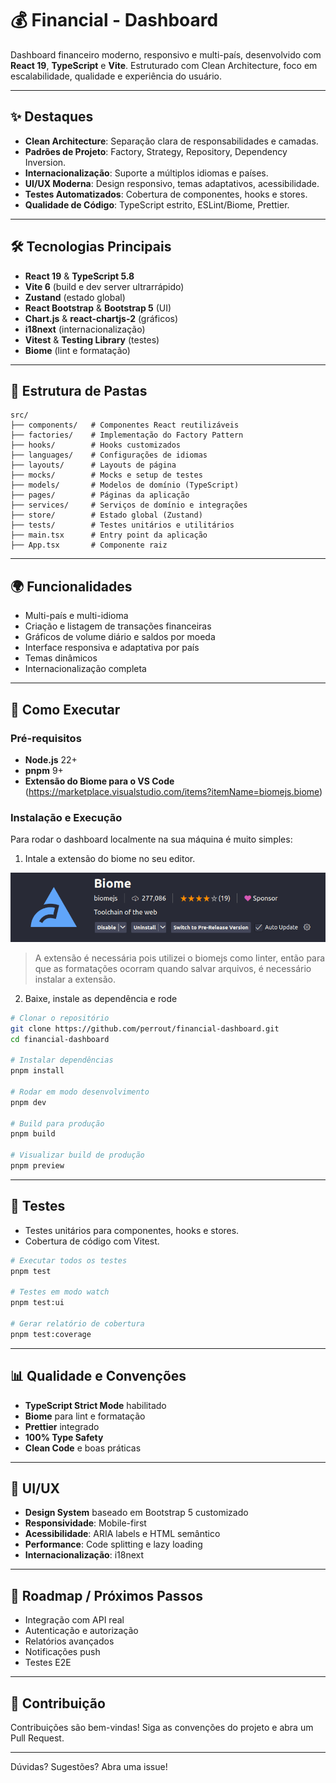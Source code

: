 # 💰 Financial - Dashboard

Dashboard financeiro moderno, responsivo e multi-país, desenvolvido com **React 19**, **TypeScript** e **Vite**. Estruturado com Clean Architecture, foco em escalabilidade, qualidade e experiência do usuário.

---

## ✨ Destaques

- **Clean Architecture**: Separação clara de responsabilidades e camadas.
- **Padrões de Projeto**: Factory, Strategy, Repository, Dependency Inversion.
- **Internacionalização**: Suporte a múltiplos idiomas e países.
- **UI/UX Moderna**: Design responsivo, temas adaptativos, acessibilidade.
- **Testes Automatizados**: Cobertura de componentes, hooks e stores.
- **Qualidade de Código**: TypeScript estrito, ESLint/Biome, Prettier.

---

## 🛠️ Tecnologias Principais

- **React 19** & **TypeScript 5.8**
- **Vite 6** (build e dev server ultrarrápido)
- **Zustand** (estado global)
- **React Bootstrap** & **Bootstrap 5** (UI)
- **Chart.js** & **react-chartjs-2** (gráficos)
- **i18next** (internacionalização)
- **Vitest** & **Testing Library** (testes)
- **Biome** (lint e formatação)

---

## 📁 Estrutura de Pastas

```
src/
├── components/   # Componentes React reutilizáveis
├── factories/    # Implementação do Factory Pattern
├── hooks/        # Hooks customizados
├── languages/    # Configurações de idiomas
├── layouts/      # Layouts de página
├── mocks/        # Mocks e setup de testes
├── models/       # Modelos de domínio (TypeScript)
├── pages/        # Páginas da aplicação
├── services/     # Serviços de domínio e integrações
├── store/        # Estado global (Zustand)
├── tests/        # Testes unitários e utilitários
├── main.tsx      # Entry point da aplicação
├── App.tsx       # Componente raiz
```

---

## 🌍 Funcionalidades

- Multi-país e multi-idioma
- Criação e listagem de transações financeiras
- Gráficos de volume diário e saldos por moeda
- Interface responsiva e adaptativa por país
- Temas dinâmicos
- Internacionalização completa

---

## 🚀 Como Executar

### Pré-requisitos

- **Node.js** 22+
- **pnpm** 9+
- **Extensão do Biome para o VS Code** (https://marketplace.visualstudio.com/items?itemName=biomejs.biome)

### Instalação e Execução
Para rodar o dashboard localmente na sua máquina é muito simples:

1. Intale a extensão do biome no seu editor.

![biome](./public/biome.png)
> A extensão é necessária pois utilizei o biomejs como linter, então para que as formatações ocorram quando salvar arquivos, é necessário instalar a extensão.

2. Baixe, instale as dependência e rode

```bash
# Clonar o repositório
git clone https://github.com/perrout/financial-dashboard.git
cd financial-dashboard

# Instalar dependências
pnpm install

# Rodar em modo desenvolvimento
pnpm dev

# Build para produção
pnpm build

# Visualizar build de produção
pnpm preview
```

---

## 🧪 Testes

- Testes unitários para componentes, hooks e stores.
- Cobertura de código com Vitest.

```bash
# Executar todos os testes
pnpm test

# Testes em modo watch
pnpm test:ui

# Gerar relatório de cobertura
pnpm test:coverage
```

---

## 📊 Qualidade e Convenções

- **TypeScript Strict Mode** habilitado
- **Biome** para lint e formatação
- **Prettier** integrado
- **100% Type Safety**
- **Clean Code** e boas práticas

---

## 🎨 UI/UX

- **Design System** baseado em Bootstrap 5 customizado
- **Responsividade**: Mobile-first
- **Acessibilidade**: ARIA labels e HTML semântico
- **Performance**: Code splitting e lazy loading
- **Internacionalização**: i18next

---

## 🚧 Roadmap / Próximos Passos

- Integração com API real
- Autenticação e autorização
- Relatórios avançados
- Notificações push
- Testes E2E

---

## 🤝 Contribuição

Contribuições são bem-vindas! Siga as convenções do projeto e abra um Pull Request.

---

Dúvidas? Sugestões? Abra uma issue!
